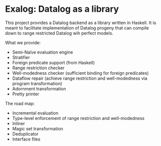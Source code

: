 # Exalog: Datalog as a library

This project provides a Datalog backend as a library written in Haskell. It is meant to facilitate implementation of Datalog progeny that can compile down to range restricted Datalog wih perfect models.

What we provide:

 - Semi-Naïve evaluation engine
 - Stratifier
 - Foreign predicate support (from Haskell)
 - Range restriction checker
 - Well-modedness checker (sufficient binding for foreign predicates)
 - Dataflow repair (achieve range restriction and well-modedness via program transformation)
 - Adornment transformation
 - Pretty printer

The road map:

 - Incremental evaluation
 - Type-level enforcement of range restriction and well-modedness
 - Inliner
 - Magic set transformation
 - Deduplicator
 - Interface files
